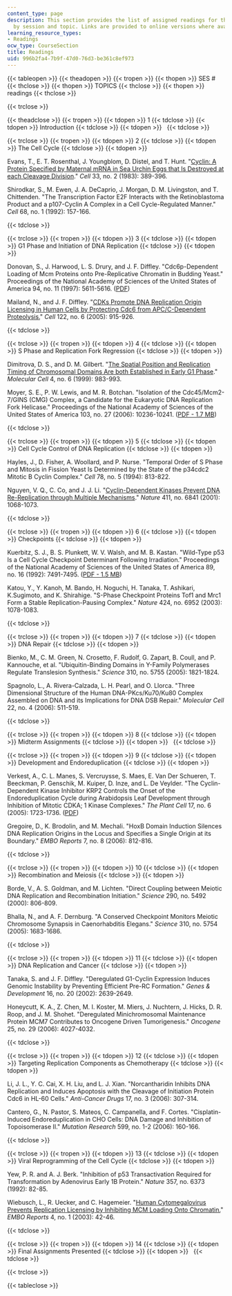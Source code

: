 ```yaml
---
content_type: page
description: This section provides the list of assigned readings for the course, organized
  by session and topic. Links are provided to online versions where available.
learning_resource_types:
- Readings
ocw_type: CourseSection
title: Readings
uid: 996b2fa4-7b9f-47d0-76d3-be361c8ef973
---
```


{{< tableopen >}}
{{< theadopen >}}
{{< tropen >}}
{{< thopen >}}
SES #
{{< thclose >}}
{{< thopen >}}
TOPICS
{{< thclose >}}
{{< thopen >}}
readings
{{< thclose >}}

{{< trclose >}}

{{< theadclose >}}
{{< tropen >}}
{{< tdopen >}}
1
{{< tdclose >}}
{{< tdopen >}}
Introduction
{{< tdclose >}}
{{< tdopen >}}
 
{{< tdclose >}}

{{< trclose >}}
{{< tropen >}}
{{< tdopen >}}
2
{{< tdclose >}}
{{< tdopen >}}
The Cell Cycle
{{< tdclose >}}
{{< tdopen >}}


Evans, T., E. T. Rosenthal, J. Youngblom, D. Distel, and T. Hunt. "[Cyclin: A Protein Specified by Maternal mRNA in Sea Urchin Eggs that Is Destroyed at each Cleavage Division](http://www.ncbi.nlm.nih.gov/pubmed/6134587)." _Cell_ 33, no. 2 (1983): 389-396.

Shirodkar, S., M. Ewen, J. A. DeCaprio, J. Morgan, D. M. Livingston, and T. Chittenden. "The Transcription Factor E2F Interacts with the Retinoblastoma Product and a p107-Cyclin A Complex in a Cell Cycle-Regulated Manner." _Cell_ 68, no. 1 (1992): 157-166.


{{< tdclose >}}

{{< trclose >}}
{{< tropen >}}
{{< tdopen >}}
3
{{< tdclose >}}
{{< tdopen >}}
G1 Phase and Initiation of DNA Replication
{{< tdclose >}}
{{< tdopen >}}


Donovan, S., J. Harwood, L. S. Drury, and J. F. Diffley. "Cdc6p-Dependent Loading of Mcm Proteins onto Pre-Replicative Chromatin in Budding Yeast." Proceedings of the National Academy of Sciences of the United States of America 94, no. 11 (1997): 5611-5616. ([PDF](http://www.pubmedcentral.nih.gov/picrender.fcgi?artid=20826&blobtype=pdf))

Mailand, N., and J. F. Diffley. "[CDKs Promote DNA Replication Origin Licensing in Human Cells by Protecting Cdc6 from APC/C-Dependent Proteolysis.](http://www.ncbi.nlm.nih.gov/pubmed/16153703)" _Cell_ 122, no. 6 (2005): 915-926.


{{< tdclose >}}

{{< trclose >}}
{{< tropen >}}
{{< tdopen >}}
4
{{< tdclose >}}
{{< tdopen >}}
S Phase and Replication Fork Regression
{{< tdclose >}}
{{< tdopen >}}


Dimitrova, D. S., and D. M. Gilbert. "[The Spatial Position and Replication Timing of Chromosomal Domains Are both Established in Early G1 Phase](http://www.ncbi.nlm.nih.gov/pubmed/10635323)." _Molecular Cell_ 4, no. 6 (1999): 983-993.

Moyer, S. E., P. W. Lewis, and M. R. Botchan. "Isolation of the Cdc45/Mcm2-7/GINS (CMG) Complex, a Candidate for the Eukaryotic DNA Replication Fork Helicase." Proceedings of the National Academy of Sciences of the United States of America 103, no. 27 (2006): 10236-10241. ([PDF - 1.7 MB](http://www.pnas.org/cgi/reprint/103/27/10236.pdf))


{{< tdclose >}}

{{< trclose >}}
{{< tropen >}}
{{< tdopen >}}
5
{{< tdclose >}}
{{< tdopen >}}
Cell Cycle Control of DNA Replication
{{< tdclose >}}
{{< tdopen >}}


Hayles, J., D. Fisher, A. Woollard, and P. Nurse. "Temporal Order of S Phase and Mitosis in Fission Yeast Is Determined by the State of the p34cdc2 Mitotic B Cyclin Complex." _Cell_ 78, no. 5 (1994): 813-822.

Nguyen, V. Q., C. Co, and J. J. Li. "[Cyclin-Dependent Kinases Prevent DNA Re-Replication through Multiple Mechanisms](https://dx.doi.org/10.1038/35082600)." _Nature_ 411, no. 6841 (2001): 1068-1073.


{{< tdclose >}}

{{< trclose >}}
{{< tropen >}}
{{< tdopen >}}
6
{{< tdclose >}}
{{< tdopen >}}
Checkpoints
{{< tdclose >}}
{{< tdopen >}}


Kuerbitz, S. J., B. S. Plunkett, W. V. Walsh, and M. B. Kastan. "Wild-Type p53 Is a Cell Cycle Checkpoint Determinant Following Irradiation." Proceedings of the National Academy of Sciences of the United States of America 89, no. 16 (1992): 7491-7495. ([PDF - 1.5 MB](http://www.pnas.org/cgi/reprint/89/16/7491.pdf))

Katou, Y., Y. Kanoh, M. Bando, H. Noguchi, H. Tanaka, T. Ashikari, K.Sugimoto, and K. Shirahige. "S-Phase Checkpoint Proteins Tof1 and Mrc1 Form a Stable Replication-Pausing Complex." _Nature_ 424, no. 6952 (2003): 1078-1083.


{{< tdclose >}}

{{< trclose >}}
{{< tropen >}}
{{< tdopen >}}
7
{{< tdclose >}}
{{< tdopen >}}
DNA Repair
{{< tdclose >}}
{{< tdopen >}}


Bienko, M., C. M. Green, N. Crosetto, F. Rudolf, G. Zapart, B. Coull, and P. Kannouche, et al. "Ubiquitin-Binding Domains in Y-Family Polymerases Regulate Translesion Synthesis." _Science_ 310, no. 5755 (2005): 1821-1824.

Spagnolo, L., A. Rivera-Calzada, L. H. Pearl, and O. Llorca. "Three Dimensional Structure of the Human DNA-PKcs/Ku70/Ku80 Complex Assembled on DNA and its Implications for DNA DSB Repair." _Molecular Cell_ 22, no. 4 (2006): 511-519.


{{< tdclose >}}

{{< trclose >}}
{{< tropen >}}
{{< tdopen >}}
8
{{< tdclose >}}
{{< tdopen >}}
Midterm Assignments
{{< tdclose >}}
{{< tdopen >}}
 
{{< tdclose >}}

{{< trclose >}}
{{< tropen >}}
{{< tdopen >}}
9
{{< tdclose >}}
{{< tdopen >}}
Development and Endoreduplication
{{< tdclose >}}
{{< tdopen >}}


Verkest, A., C. L. Manes, S. Vercruysse, S. Maes, E. Van Der Schueren, T. Beeckman, P. Genschik, M. Kuiper, D. Inze, and L. De Veylder. "The Cyclin-Dependent Kinase Inhibitor KRP2 Controls the Onset of the Endoreduplication Cycle during Arabidopsis Leaf Development through Inhibition of Mitotic CDKA; 1 Kinase Complexes." _The Plant Cell_ 17, no. 6 (2005): 1723-1736. ([PDF](http://www.plantcell.org/cgi/reprint/17/6/1723.pdf))

Gregoire, D., K. Brodolin, and M. Mechali. "HoxB Domain Induction Silences DNA Replication Origins in the Locus and Specifies a Single Origin at its Boundary." _EMBO Reports_ 7, no. 8 (2006): 812-816.


{{< tdclose >}}

{{< trclose >}}
{{< tropen >}}
{{< tdopen >}}
10
{{< tdclose >}}
{{< tdopen >}}
Recombination and Meiosis
{{< tdclose >}}
{{< tdopen >}}


Borde, V., A. S. Goldman, and M. Lichten. "Direct Coupling between Meiotic DNA Replication and Recombination Initiation." _Science_ 290, no. 5492 (2000): 806-809.

Bhalla, N., and A. F. Dernburg. "A Conserved Checkpoint Monitors Meiotic Chromosome Synapsis in Caenorhabditis Elegans." _Science_ 310, no. 5754 (2005): 1683-1686.


{{< tdclose >}}

{{< trclose >}}
{{< tropen >}}
{{< tdopen >}}
11
{{< tdclose >}}
{{< tdopen >}}
DNA Replication and Cancer
{{< tdclose >}}
{{< tdopen >}}


Tanaka, S. and J. F. Diffley. "Deregulated G1-Cyclin Expression Induces Genomic Instability by Preventing Efficient Pre-RC Formation." _Genes & Development_ 16, no. 20 (2002): 2639-2649.

Honeycutt, K. A., Z. Chen, M. I. Koster, M. Miers, J. Nuchtern, J. Hicks, D. R. Roop, and J. M. Shohet. "Deregulated Minichromosomal Maintenance Protein MCM7 Contributes to Oncogene Driven Tumorigenesis." _Oncogene_ 25, no. 29 (2006): 4027-4032.


{{< tdclose >}}

{{< trclose >}}
{{< tropen >}}
{{< tdopen >}}
12
{{< tdclose >}}
{{< tdopen >}}
Targeting Replication Components as Chemotherapy
{{< tdclose >}}
{{< tdopen >}}


Li, J. L., Y. C. Cai, X. H. Liu, and L. J. Xian. "Norcantharidin Inhibits DNA Replication and Induces Apoptosis with the Cleavage of Initiation Protein Cdc6 in HL-60 Cells." _Anti-Cancer Drugs_ 17, no. 3 (2006): 307-314.

Cantero, G., N. Pastor, S. Mateos, C. Campanella, and F. Cortes. "Cisplatin-Induced Endoreduplication in CHO Cells: DNA Damage and Inhibition of Topoisomerase II." _Mutation Research_ 599, no. 1-2 (2006): 160-166.


{{< tdclose >}}

{{< trclose >}}
{{< tropen >}}
{{< tdopen >}}
13
{{< tdclose >}}
{{< tdopen >}}
Viral Reprogramming of the Cell Cycle
{{< tdclose >}}
{{< tdopen >}}


Yew, P. R. and A. J. Berk. "Inhibition of p53 Transactivation Required for Transformation by Adenovirus Early 1B Protein." _Nature_ 357, no. 6373 (1992): 82-85.

Wiebusch, L., R. Uecker, and C. Hagemeier. "[Human Cytomegalovirus Prevents Replication Licensing by Inhibiting MCM Loading Onto Chromatin.](http://dx.doi.org/10.1038/sj.embor.embor707)" _EMBO Reports_ 4, no. 1 (2003): 42-46.


{{< tdclose >}}

{{< trclose >}}
{{< tropen >}}
{{< tdopen >}}
14
{{< tdclose >}}
{{< tdopen >}}
Final Assignments Presented
{{< tdclose >}}
{{< tdopen >}}
 
{{< tdclose >}}

{{< trclose >}}

{{< tableclose >}}